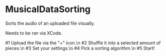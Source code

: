 # MusicalDataSorting
Sorts the audio of an uploaded file visually.

Needs to be ran via XCode.

#1 Upload the file via the "+" icon.\n
#2 Shuffle it into a selected amount of pieces.\n
#3 Set your settings.\n
#4 Pick a sorting algorithm.\n
#5 Start!
